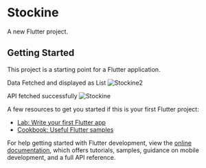 # Stockine

A new Flutter project.

## Getting Started

This project is a starting point for a Flutter application.

Data Fetched and displayed as List
![Stockine2](https://github.com/RudySinghF/Stockine_Assignment/assets/104096550/71d6d1d0-dbf9-4016-ab14-66c830c5f40e)

API fetched successfully
![Stockine](https://github.com/RudySinghF/Stockine_Assignment/assets/104096550/5d93bf05-5f4f-4697-b622-1f9d6997d1cd)

A few resources to get you started if this is your first Flutter project:

- [Lab: Write your first Flutter app](https://docs.flutter.dev/get-started/codelab)
- [Cookbook: Useful Flutter samples](https://docs.flutter.dev/cookbook)

For help getting started with Flutter development, view the
[online documentation](https://docs.flutter.dev/), which offers tutorials,
samples, guidance on mobile development, and a full API reference.
